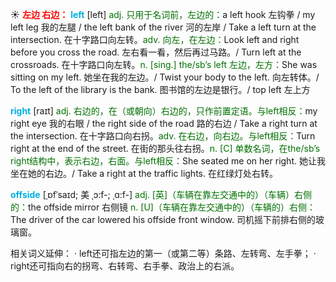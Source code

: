 ☀ <font color="red">**左边 右边：**</font>
<font color="sky blue">**left**</font> [left] 
<font color="rgb(227, 108, 9)">adj. 只用于名词前，左边的：</font>a left hook 左钩拳 / my left leg 我的左腿 / the left bank of the river 河的左岸 / Take a left turn at the intersection. 在十字路口向左转。<font color="rgb(227, 108, 9)">adv. 向左，在左边：</font>Look left and right before you cross the road. 左右看一看，然后再过马路。/ Turn left at the crossroads. 在十字路口向左转。<font color="rgb(227, 108, 9)">n. [sing.] the/sb’s left 左边，左方：</font>She was sitting on my left. 她坐在我的左边。/ Twist your body to the left. 向左转体。/ To the left of the library is the bank. 图书馆的左边是银行。/ top left 左上方

<font color="sky blue">**right**</font> [raɪt] 
<font color="rgb(227, 108, 9)">adj. 右边的，在（或朝向）右边的，只作前置定语。与left相反：</font>my right eye 我的右眼 / the right side of the road 路的右边 / Take a right turn at the intersection. 在十字路口向右拐。<font color="rgb(227, 108, 9)">adv. 在右边，向右边。与left相反：</font>Turn right at the end of the street. 在街的那头往右拐。<font color="rgb(227, 108, 9)">n. [C] 单数名词，在the/sb’s right结构中，表示右边，右面。与left相反：</font>She seated me on her right. 她让我坐在她的右边。/ Take a right at the traffic lights. 在红绿灯处右转。
           
<font color="sky blue">**offside**</font> [ˌɒfˈsaɪd; 美 ˌɔ:f-; ˌɑ:f-]
<font color="rgb(227, 108, 9)">adj. [英]（车辆在靠左交通中的）（车辆）右侧的：</font>the offside mirror 右侧镜 <font color="rgb(227, 108, 9)">n. [U]（车辆在靠左交通中的）（车辆的）右侧：</font>The driver of the car lowered his offside front window. 司机摇下前排右侧的玻璃窗。

相关词义延伸：
· left还可指左边的第一（或第二等）条路、左转弯、左手拳；
· right还可指向右的拐弯、右转弯、右手拳、政治上的右派。
